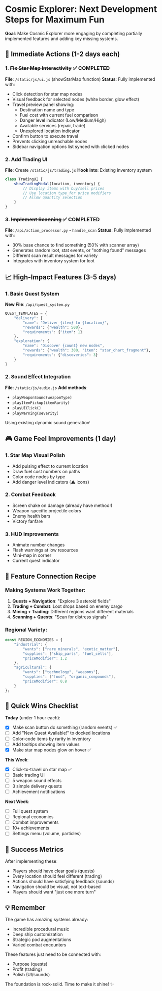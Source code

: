 # Cosmic Explorer: Next Development Steps for Maximum Fun

**Goal**: Make Cosmic Explorer more engaging by completing partially implemented features and adding key missing systems.

## 🚀 Immediate Actions (1-2 days each)

### 1. ~~Fix Star Map Interactivity~~ ✅ COMPLETED
**File**: `/static/js/ui.js` (showStarMap function)
**Status**: Fully implemented with:
- Click detection for star map nodes
- Visual feedback for selected nodes (white border, glow effect)
- Travel preview panel showing:
  - Destination name and type
  - Fuel cost with current fuel comparison
  - Danger level indicator (Low/Medium/High)
  - Available services (repair, trade)
  - Unexplored location indicator
- Confirm button to execute travel
- Prevents clicking unreachable nodes
- Sidebar navigation options list synced with clicked nodes

### 2. Add Trading UI
**File**: Create `/static/js/trading.js`
**Hook into**: Existing inventory system
```javascript
class TradingUI {
    showTradingModal(location, inventory) {
        // Display items with buy/sell prices
        // Use location type for price modifiers
        // Allow quantity selection
    }
}
```

### 3. ~~Implement Scanning~~ ✅ COMPLETED
**File**: `/api/action_processor.py` - `handle_scan`
**Status**: Fully implemented with:
- 30% base chance to find something (50% with scanner array)
- Generates random loot, stat events, or "nothing found" messages
- Different scan result messages for variety
- Integrates with inventory system for loot

## 📈 High-Impact Features (3-5 days)

### 1. Basic Quest System
**New File**: `/api/quest_system.py`
```python
QUEST_TEMPLATES = {
    "delivery": {
        "name": "Deliver {item} to {location}",
        "rewards": {"wealth": 500},
        "requirements": {"item": 1}
    },
    "exploration": {
        "name": "Discover {count} new nodes",
        "rewards": {"wealth": 300, "item": "star_chart_fragment"},
        "requirements": {"discoveries": 3}
    }
}
```

### 2. Sound Effect Integration
**File**: `/static/js/audio.js`
**Add methods**:
- `playWeaponSound(weaponType)`
- `playItemPickup(itemRarity)`
- `playUIClick()`
- `playWarning(severity)`

Using existing dynamic sound generation!

## 🎮 Game Feel Improvements (1 day)

### 1. Star Map Visual Polish
- Add pulsing effect to current location
- Draw fuel cost numbers on paths
- Color code nodes by type
- Add danger level indicators (⚠️ icons)

### 2. Combat Feedback
- Screen shake on damage (already have method!)
- Weapon-specific projectile colors
- Enemy health bars
- Victory fanfare

### 3. HUD Improvements
- Animate number changes
- Flash warnings at low resources
- Mini-map in corner
- Current quest indicator

## 📝 Feature Connection Recipe

### Making Systems Work Together:

1. **Quests + Navigation**: "Explore 3 asteroid fields" 
2. **Trading + Combat**: Loot drops based on enemy cargo
3. **Mining + Trading**: Different regions want different materials
4. **Scanning + Quests**: "Scan for distress signals"

### Regional Variety:
```javascript
const REGION_ECONOMIES = {
    "industrial": {
        "wants": ["rare_minerals", "exotic_matter"],
        "supplies": ["ship_parts", "fuel_cells"],
        "priceModifier": 1.2
    },
    "agricultural": {
        "wants": ["technology", "weapons"],
        "supplies": ["food", "organic_compounds"],
        "priceModifier": 0.8
    }
};
```

## 🏃 Quick Wins Checklist

**Today** (under 1 hour each):
- [x] Make scan button do something (random events) ✅
- [ ] Add "New Quest Available!" to docked locations
- [ ] Color-code items by rarity in inventory
- [ ] Add tooltips showing item values
- [x] Make star map nodes glow on hover ✅

**This Week**:
- [x] Click-to-travel on star map ✅
- [ ] Basic trading UI
- [ ] 5 weapon sound effects
- [ ] 3 simple delivery quests
- [ ] Achievement notifications

**Next Week**:
- [ ] Full quest system
- [ ] Regional economies
- [ ] Combat improvements
- [ ] 10+ achievements
- [ ] Settings menu (volume, particles)

## 🎯 Success Metrics

After implementing these:
- Players should have clear goals (quests)
- Every location should feel different (trading)
- Actions should have satisfying feedback (sounds)
- Navigation should be visual, not text-based
- Players should want "just one more turn"

## 💡 Remember

The game has amazing systems already:
- Incredible procedural music
- Deep ship customization  
- Strategic pod augmentations
- Varied combat encounters

These features just need to be connected with:
- Purpose (quests)
- Profit (trading)
- Polish (UI/sounds)

The foundation is rock-solid. Time to make it shine! ✨
